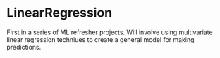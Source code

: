 # LinearRegression
First in a series of ML refresher projects. Will involve using multivariate linear regression techniues to create a general model for making predictions.

